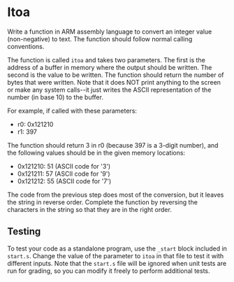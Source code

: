 Itoa
====

Write a function in ARM assembly language to convert an integer
value (non-negative) to text. The function should follow normal
calling conventions.

The function is called `itoa` and takes two parameters. The first is
the address of a buffer in memory where the output should be
written. The second is the value to be written. The function should
return the number of bytes that were written. Note that it does NOT
print anything to the screen or make any system calls--it just
writes the ASCII representation of the number (in base 10) to the
buffer.

For example, if called with these parameters:

* r0: 0x121210
* r1: 397

The function should return 3 in r0 (because 397 is a 3-digit
number), and the following values should be in the given memory
locations:

* 0x121210: 51 (ASCII code for '3')
* 0x121211: 57 (ASCII code for '9')
* 0x121212: 55 (ASCII code for '7')

The code from the previous step does most of the conversion, but it
leaves the string in reverse order. Complete the function by
reversing the characters in the string so that they are in the right
order.


Testing
-------

To test your code as a standalone program, use the `_start` block
included in `start.s`. Change the value of the parameter to `itoa`
in that file to test it with different inputs. Note that the
`start.s` file will be ignored when unit tests are run for grading,
so you can modify it freely to perform additional tests.
